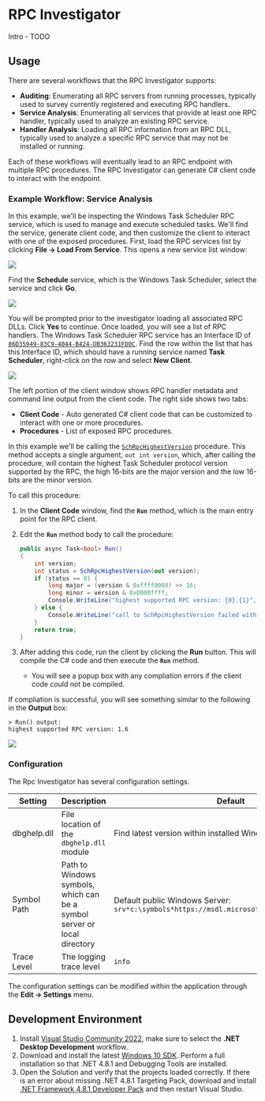 # RPC Investigator

Intro - TODO

## Usage

There are several workflows that the RPC Investigator supports:

- **Auditing**: Enumerating all RPC servers from running processes, typically used to survey currently registered and executing RPC handlers.
- **Service Analysis**: Enumerating all services that provide at least one RPC handler, typically used to analyze an existing RPC service.
- **Handler Analysis**: Loading all RPC information from an RPC DLL, typically used to analyze a specific RPC service that may not be installed or running.

Each of these workflows will eventually lead to an RPC endpoint with multiple RPC procedures. The RPC Investigator can generate C# client code to interact with the endpoint.

### Example Workflow: Service Analysis

In this example, we'll be inspecting the Windows Task Scheduler RPC service, which is used to manage and execute scheduled tasks. We'll find the service, generate client code, and then customize the client to interact with one of the exposed procedures. First, load the RPC services list by clicking **File -> Load From Service**. This opens a new service list window:

![](docs/img/ServiceListWindow.png)

Find the **Schedule** service, which is the Windows Task Scheduler, select the service and click **Go**.

![](docs/img/ScheduleService.png)

You will be prompted prior to the investigator loading all associated RPC DLLs. Click **Yes** to continue. Once loaded, you will see a list of RPC handlers. The Windows Task Scheduler RPC service has an Interface ID of [`86D35949-83C9-4044-B424-DB363231FD0C`](https://learn.microsoft.com/en-us/openspecs/windows_protocols/ms-tsch/fbab083e-f79f-4216-af4c-d5104a913d40). Find the row within the list that has this Interface ID, which should have a running service named **Task Scheduler**, right-click on the row and select **New Client**.

![](docs/img/TaskSchedulerClient.png)

The left portion of the client window shows RPC handler metadata and command line output from the client code. The right side shows two tabs:

- **Client Code** - Auto generated C# client code that can be customized to interact with one or more procedures. 
- **Procedures** - List of exposed RPC procedures.

In this example we'll be calling the [`SchRpcHighestVersion`](https://learn.microsoft.com/en-us/openspecs/windows_protocols/ms-tsch/b266c231-52db-4244-88da-725cf2a9557a) procedure. This method accepts a single argument, `out int version`, which, after calling the procedure, will contain the highest Task Scheduler protocol version supported by the RPC, the high 16-bits are the major version and the low 16-bits are the minor version.

To call this procedure:

1. In the **Client Code** window, find the **`Run`** method, which is the main entry point for the RPC client.
2. Edit the **`Run`** method body to call the procedure:
   ```cs
   public async Task<bool> Run()
   {
       int version;
       int status = SchRpcHighestVersion(out version);
       if (status == 0) {
           long major = (version & 0xffff0000) >> 16;
           long minor = version & 0x0000ffff;
           Console.WriteLine("highest supported RPC version: {0}.{1}", major, minor);
       } else {
           Console.WriteLine("call to SchRpcHighestVersion failed with error: {0}", status);
       }
       return true;
   }
   ```

3. After adding this code, run the client by clicking the **Run** button. This will compile the C# code and then execute the **`Run`** method.
   - You will see a popup box with any compliation errors if the client code could not be compiled.

If compliation is successful, you will see something similar to the following in the **Output** box:

```
> Run() output:
highest supported RPC version: 1.6
```

![](docs/img/TaskSchedulerClient-Version.png)


### Configuration

The Rpc Investigator has several configuration settings.

| Setting | Description | Default |
|---------|-------------|---------|
| dbghelp.dll | File location of the `dbghelp.dll` module | Find latest version within installed Windows Kits. |
| Symbol Path | Path to Windows symbols, which can be a symbol server or local directory | Default public Windows Server: `srv*c:\symbols*https://msdl.microsoft.com/download/symbols` |
| Trace Level | The logging trace level | `info` |

The configuration settings can be modified within the application through the **Edit -> Settings** menu.

## Development Environment

1. Install [Visual Studio Community 2022](https://visualstudio.microsoft.com/vs/community/), make sure to select the **.NET Desktop Development** workflow.
2. Download and install the latest [Windows 10 SDK](https://developer.microsoft.com/en-us/windows/downloads/windows-sdk/). Perform a full installation so that .NET 4.8.1 and Debugging Tools are installed.
3. Open the Solution and verify that the projects loaded correctly. If there is an error about missing .NET 4.8.1 Targeting Pack, download and install [.NET Framework 4.8.1 Developer Pack](https://dotnet.microsoft.com/en-us/download/dotnet-framework/net481) and then restart Visual Studio.

